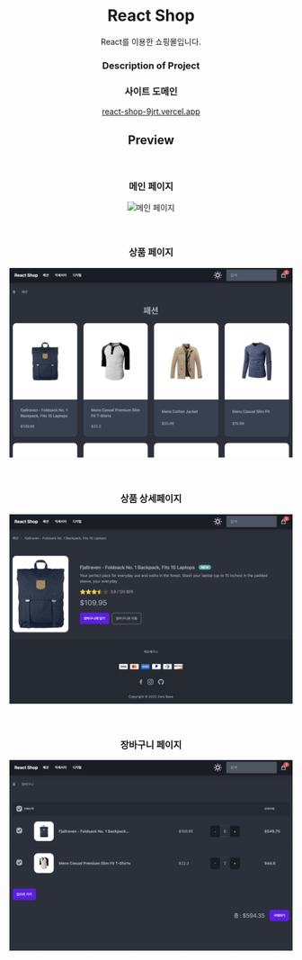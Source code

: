 <div align="center" >
<h1> React Shop </h1>
<div> React를 이용한 쇼핑몰입니다. </div>
<h3> Description of Project </h3>
<h3> 사이트 도메인 </h3>
<a href="https://react-shop-9jrt.vercel.app/" target="_blank">react-shop-9jrt.vercel.app</a>

<br/>

<h2><b> Preview </b></h2><br/>
<h3><b> 메인 페이지 </b></h3>
<img src="README_imges/메인페이지.png" alt="메인 페이지" />
<br/><br/><br/>
<h3><b> 상품 페이지 </b></h3>
<img src="README_imges/상품페이지.png" alt="상품 페이지" />
<br/><br/><br/>
<h3><b> 상품 상세페이지 </b></h3>
<img src="README_imges/상품상세페이지.png" alt="상품 상세페이지" />
<br/><br/><br/>
<h3><b> 장바구니 페이지 </b></h3>
<img src="README_imges/장바구니페이지.png" alt="장바구니 페이지"/>
